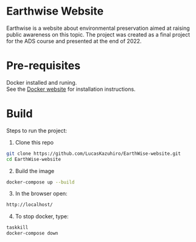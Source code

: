 # Earthwise Website
Earthwise is a website about environmental preservation aimed at raising public awareness on this topic. The project was created as a final project for the ADS course and presented at the end of 2022.

# Pre-requisites
Docker installed and runing.\
See the [Docker website](https://www.docker.com/get-started/) for installation instructions.

# Build
Steps to run the project:
1. Clone this repo
```bash
git clone https://github.com/LucasKazuhiro/EarthWise-website.git
cd EarthWise-website
````

2. Build the image
```bash
docker-compose up --build
```

3. In the browser open:
```bash
http://localhost/
```

4. To stop docker, type:
```bash
taskkill
docker-compose down
````
